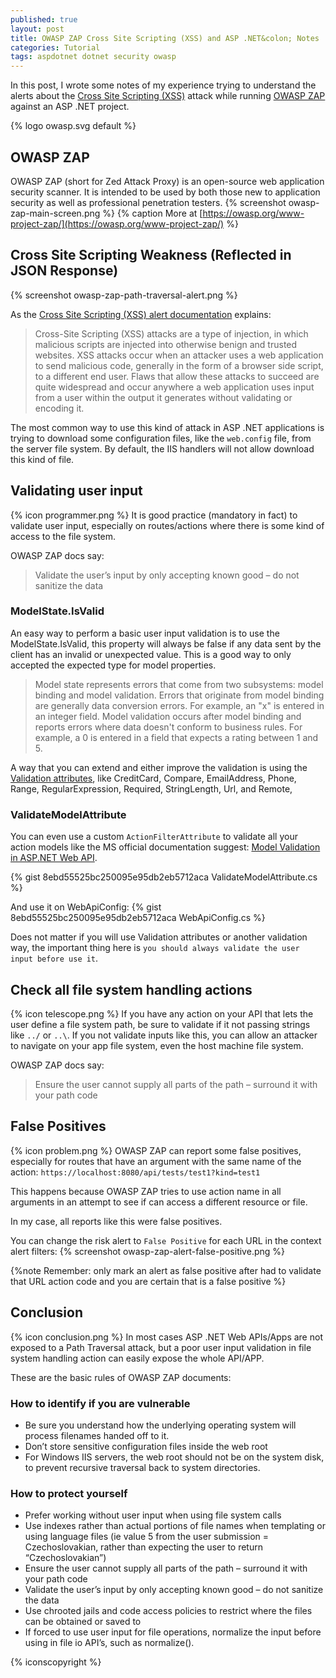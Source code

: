 ```yaml
---
published: true
layout: post
title: OWASP ZAP Cross Site Scripting (XSS) and ASP .NET&colon; Notes
categories: Tutorial
tags: aspdotnet dotnet security owasp
---
```

In this post, I wrote some notes of my experience trying to understand the alerts about the [Cross Site Scripting (XSS)](https://owasp.org/www-community/attacks/xss/) attack while running [OWASP ZAP](https://www.zaproxy.org/) against an ASP .NET project.

{% logo owasp.svg default %}

## OWASP ZAP
OWASP ZAP (short for Zed Attack Proxy) is an open-source web application security scanner. It is intended to be used by both those new to application security as well as professional penetration testers.
{% screenshot owasp-zap-main-screen.png %}
{% caption More at [https://owasp.org/www-project-zap/](https://owasp.org/www-project-zap/) %}

## Cross Site Scripting Weakness (Reflected in JSON Response)
{% screenshot owasp-zap-path-traversal-alert.png %}

As the [Cross Site Scripting (XSS) alert documentation](https://owasp.org/www-community/attacks/xss/) explains:
> Cross-Site Scripting (XSS) attacks are a type of injection, in which malicious scripts are injected into otherwise benign and trusted websites. XSS attacks occur when an attacker uses a web application to send malicious code, generally in the form of a browser side script, to a different end user. Flaws that allow these attacks to succeed are quite widespread and occur anywhere a web application uses input from a user within the output it generates without validating or encoding it.

The most common way to use this kind of attack in ASP .NET applications is trying to download some configuration files, like the `web.config` file, from the server file system. By default, the IIS handlers will not allow download this kind of file.

## Validating user input
{% icon programmer.png %}
It is good practice (mandatory in fact) to validate user input, especially on routes/actions where there is some kind of access to the file system.

OWASP ZAP docs say:
> Validate the user’s input by only accepting known good – do not sanitize the data

### ModelState.IsValid
An easy way to perform a basic user input validation is to use the ModelState.IsValid, this property will always be false if any data sent by the client has an invalid or unexpected value. This is a good way to only accepted the expected type for model properties.

> Model state represents errors that come from two subsystems: model binding and model validation. Errors that originate from model binding are generally data conversion errors. For example, an "x" is entered in an integer field. Model validation occurs after model binding and reports errors where data doesn't conform to business rules. For example, a 0 is entered in a field that expects a rating between 1 and 5.


A way that you can extend and either improve the validation is using the [Validation attributes](https://docs.microsoft.com/en-us/aspnet/core/mvc/models/validation?view=aspnetcore-3.1#validation-attributes), like CreditCard, Compare, EmailAddress, Phone, Range, RegularExpression, Required, StringLength, Url, and Remote,

### ValidateModelAttribute
You can even use a custom `ActionFilterAttribute` to validate all your action models like the MS official documentation suggest: [Model Validation in ASP.NET Web API](https://docs.microsoft.com/en-us/aspnet/web-api/overview/formats-and-model-binding/model-validation-in-aspnet-web-api#handling-validation-errors).

{% gist 8ebd55525bc250095e95db2eb5712aca ValidateModelAttribute.cs %}

And use it on WebApiConfig:
{% gist 8ebd55525bc250095e95db2eb5712aca WebApiConfig.cs %}

Does not matter if you will use Validation attributes or another validation way, the important thing here is `you should always validate the user input before use it`.

## Check all file system handling actions
{% icon telescope.png %}
If you have any action on your API that lets the user define a file system path, be sure to validate if it not passing strings like `../` or `..\`. If you not validate inputs like this, you can allow an attacker to navigate on your app file system, even the host machine file system.

OWASP ZAP docs say:
> Ensure the user cannot supply all parts of the path – surround it with your path code


## False Positives
{% icon problem.png %}
OWASP ZAP can report some false positives, especially for routes that have an argument with the same name of the action: `https://localhost:8080/api/tests/test1?kind=test1`

This happens because OWASP ZAP tries to use action name in all arguments in an attempt to see if can access a different resource or file.

In my case, all reports like this were false positives.

You can change the risk alert to `False Positive` for each URL in the context alert filters:
{% screenshot owasp-zap-alert-false-positive.png %}

{%note Remember: only mark an alert as false positive after had to validate that URL action code and you are certain that is a false positive %}


## Conclusion
{% icon conclusion.png %}
In most cases ASP .NET Web APIs/Apps are not exposed to a Path Traversal attack, but a poor user input validation in file system handling action can easily expose the whole API/APP.

These are the basic rules of OWASP ZAP documents:

### How to identify if you are vulnerable
* Be sure you understand how the underlying operating system will process filenames handed off to it.
* Don’t store sensitive configuration files inside the web root
* For Windows IIS servers, the web root should not be on the system disk, to prevent recursive traversal back to system directories.

### How to protect yourself
* Prefer working without user input when using file system calls
* Use indexes rather than actual portions of file names when templating or using language files (ie value 5 from the user submission = Czechoslovakian, rather than expecting the user to return “Czechoslovakian”)
* Ensure the user cannot supply all parts of the path – surround it with your path code
* Validate the user’s input by only accepting known good – do not sanitize the data
* Use chrooted jails and code access policies to restrict where the files can be obtained or saved to
* If forced to use user input for file operations, normalize the input before using in file io API’s, such as normalize().


{% iconscopyright %}